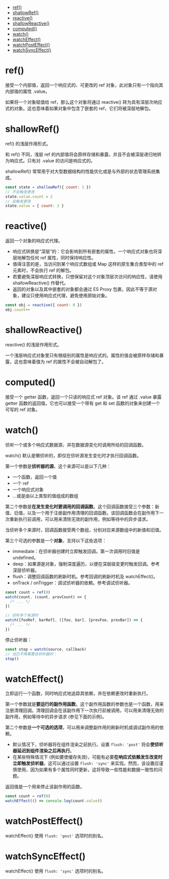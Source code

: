 - [ref()](#ref)
- [shallowRef()](#shallowref)
- [reactive()](#reactive)
- [shallowReactive()](#shallowreactive)
- [computed()](#computed)
- [watch()](#watch)
- [watchEffect()](#watcheffect)
- [watchPostEffect()](#watchposteffect)
- [watchSyncEffect()](#watchsynceffect)


# ref()
接受一个内部值，返回一个响应式的、可更改的 ref 对象，此对象只有一个指向其内部值的属性 .value。

如果将一个对象赋值给 ref，那么这个对象将通过 reactive() 转为具有深层次响应式的对象。这也意味着如果对象中包含了嵌套的 ref，它们将被深层地解包。

# shallowRef()
ref() 的浅层作用形式。

和 ref() 不同，浅层 ref 的内部值将会原样存储和暴露，并且不会被深层递归地转为响应式。只有对 .value 的访问是响应式的。

shallowRef() 常常用于对大型数据结构的性能优化或是与外部的状态管理系统集成。
```js
const state = shallowRef({ count: 1 })
// 不会触发更改
state.value.count = 2
// 会触发更改
state.value = { count: 2 }
```

# reactive()
返回一个对象的响应式代理。

- 响应式转换是“深层”的：它会影响到所有嵌套的属性。一个响应式对象也将深层地解包任何 ref 属性，同时保持响应性。
- 值得注意的是，当访问到某个响应式数组或 Map 这样的原生集合类型中的 ref 元素时，不会执行 ref 的解包。
- 若要避免深层响应式转换，只想保留对这个对象顶层次访问的响应性，请使用 shallowReactive() 作替代。
- 返回的对象以及其中嵌套的对象都会通过 ES Proxy 包裹，因此不等于源对象，建议只使用响应式代理，避免使用原始对象。

```js
const obj = reactive({ count: 0 })
obj.count++
```

# shallowReactive()
reactive() 的浅层作用形式。

一个浅层响应式对象里只有根级别的属性是响应式的。属性的值会被原样存储和暴露，这也意味着值为 ref 的属性不会被自动解包了。

# computed()
接受一个 getter 函数，返回一个只读的响应式 ref 对象。该 ref 通过 .value 暴露 getter 函数的返回值。它也可以接受一个带有 get 和 set 函数的对象来创建一个可写的 ref 对象。

# watch()
侦听一个或多个响应式数据源，并在数据源变化时调用所给的回调函数。

watch() 默认是懒侦听的，即仅在侦听源发生变化时才执行回调函数。

第一个参数是**侦听器的源**。这个来源可以是以下几种：
- 一个函数，返回一个值
- 一个 ref
- 一个响应式对象
- ...或是由以上类型的值组成的数组

第二个参数是**在发生变化时要调用的回调函数**。这个回调函数接受三个参数：新值、旧值，以及一个用于注册副作用清理的回调函数。该回调函数会在副作用下一次重新执行前调用，可以用来清除无效的副作用，例如等待中的异步请求。

当侦听多个来源时，回调函数接受两个数组，分别对应来源数组中的新值和旧值。

第三个可选的参数是一个**对象**，支持以下这些选项：

- immediate：在侦听器创建时立即触发回调。第一次调用时旧值是 undefined。
- deep：如果源是对象，强制深度遍历，以便在深层级变更时触发回调。参考深层侦听器。
- flush：调整回调函数的刷新时机。参考回调的刷新时机及 watchEffect()。
- onTrack / onTrigger：调试侦听器的依赖。参考调试侦听器。

```js
const count = ref(0)
watch(count, (count, prevCount) => {
  /* ... */
})

// 侦听多个来源时
watch([fooRef, barRef], ([foo, bar], [prevFoo, prevBar]) => {
  /* ... */
})
```

停止侦听器：

```js
const stop = watch(source, callback)
// 当已不再需要该侦听器时：
stop()
```

# watchEffect()
立即运行一个函数，同时响应式地追踪其依赖，并在依赖更改时重新执行。

第一个参数就是**要运行的副作用函数**。这个副作用函数的参数也是一个函数，用来注册清理回调。清理回调会在该副作用下一次执行前被调用，可以用来清理无效的副作用，例如等待中的异步请求 (参见下面的示例)。

第二个参数是**一个可选的选项**，可以用来调整副作用的刷新时机或调试副作用的依赖。
- 默认情况下，侦听器将在组件渲染之前执行。设置 `flush: 'post'` 将会**使侦听器延迟到组件渲染之后再执行**。
- 在某些特殊情况下 (例如要使缓存失效)，可能有必要**在响应式依赖发生改变时立即触发侦听器**。这可以通过设置 `flush: 'sync'` 来实现。然而，该设置应谨慎使用，因为如果有多个属性同时更新，这将导致一些性能和数据一致性的问题。

返回值是一个用来停止该副作用的函数。

```js
const count = ref(0)
watchEffect(() => console.log(count.value))
```

# watchPostEffect()
watchEffect() 使用 `flush: 'post'` 选项时的别名。

# watchSyncEffect()
watchEffect() 使用 `flush: 'sync'` 选项时的别名。
